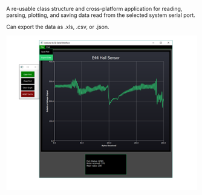 A re-usable class structure and cross-platform application for reading, parsing, plotting, and saving data read from the selected system serial port. 

Can export the data as .xls, .csv, or .json. 

<p align="center">
<img src="https://raw.githubusercontent.com/NickJoannette/PortSuite/master/images/PortSuite_alt_layout.png">
  </p>
